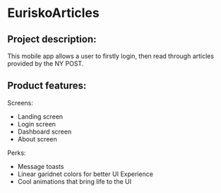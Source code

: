 # EuriskoArticles

Project description:
---
This mobile app allows a user to firstly login, then read through articles provided by the NY POST.

Product features:
---
Screens:
<ul>
<li>Landing screen</li>
  <li>Login screen</li>
  <li>Dashboard screen</li>
  <li>About screen</li>
</ul>

Perks:
<ul>
  <li>Message toasts</li>
  <li>Linear garidnet colors for better UI Experience</li>
  <li>Cool animations that bring life to the UI</li>
  </ul>
